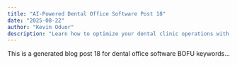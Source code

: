 ```yaml
---
title: "AI-Powered Dental Office Software Post 18"
date: "2025-08-22"
author: "Kevin Oduor"
description: "Learn how to optimize your dental clinic operations with software and AI tools."
---
```

This is a generated blog post 18 for dental office software BOFU keywords...
